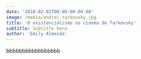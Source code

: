 ```yaml
---
date: '2018-02-02T00:00:00-00:00'
image: /media/andrei_tarkovsky.jpg
title: 'O existencialismo no cinema de Tarkovsky'
subtitle: Subtitle here
author: 'Emily Almeida'
---
```

bbbbbbbbbbbbbbbbb